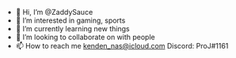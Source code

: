 - 👋 Hi, I’m @ZaddySauce
- 👀 I’m interested in gaming, sports
- 🌱 I’m currently learning new things
- 💞️ I’m looking to collaborate on with people
- 📫 How to reach me kenden_nas@icloud.com Discord: ProJ#1161

